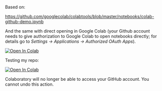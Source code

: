 Based on:

https://github.com/googlecolab/colabtools/blob/master/notebooks/colab-github-demo.ipynb

And the same with direct opening in Google Colab (your Github account needs to give authorization to Google Colab to open notebooks directly; for details go to *Settings -> Applications -> Authorized OAuth Apps*).

[![Open In Colab](https://colab.research.google.com/assets/colab-badge.svg)](https://colab.research.google.com/github/googlecolab/colabtools/blob/master/notebooks/colab-github-demo.ipynb)

Testing my repo:

[![Open In Colab](https://colab.research.google.com/assets/colab-badge.svg)](https://colab.research.google.com/github/heniczyna/colab_import/blob/master/Validate_input_a-h_1-8.ipynb)

Colaboratory will no longer be able to access your GitHub account. You cannot undo this action.
